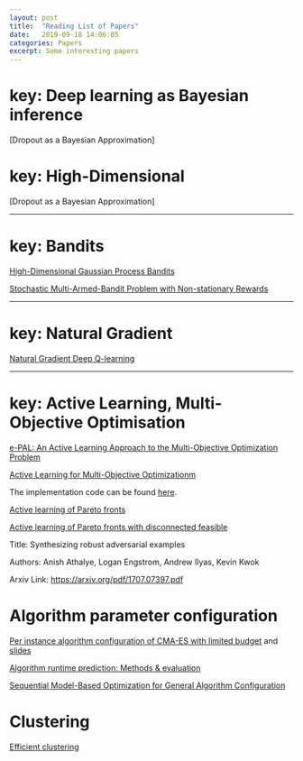 ```yaml
---
layout: post
title:  "Reading List of Papers"
date:   2019-09-18 14:06:05
categories: Papers
excerpt: Some interesting papers
---
```


# key: Deep learning as Bayesian inference

[Dropout as a Bayesian Approximation]

# key: High-Dimensional

[Dropout as a Bayesian Approximation]

---
# key: Bandits

[High-Dimensional Gaussian Process Bandits](https://las.inf.ethz.ch/files/djolonga13high-long.pdf)

[Stochastic Multi-Armed-Bandit Problem with Non-stationary Rewards](http://papers.nips.cc/paper/5378-stochastic-multi-armed-bandit-problem-with-non-stationary-rewards.pdf)


---
# key: Natural Gradient

[Natural Gradient Deep Q-learning](https://arxiv.org/pdf/1803.07482v2.pdf)

---
# key: Active Learning, Multi-Objective Optimisation

[e-PAL: An Active Learning Approach to the Multi-Objective Optimization Problem](http://jmlr.org/papers/volume17/15-047/15-047.pdf)
 
[Active Learning for Multi-Objective Optimizationm](http://proceedings.mlr.press/v28/zuluaga13.pdf)


The implementation code can be found [here](http://www.spiral.net/software/pal/epal_public.zip).


[Active learning of Pareto fronts](http://eprints.biblio.unitn.it/4087/1/ALP_tech_rep_with_cover.pdf)


[Active learning of Pareto fronts with disconnected feasible](http://disi.unitn.it/~passerini/papers/mic2013alp.pdf)


Title: Synthesizing robust adversarial examples 

Authors: Anish Athalye, Logan Engstrom, Andrew Ilyas, Kevin Kwok

Arxiv Link: https://arxiv.org/pdf/1707.07397.pdf

# Algorithm parameter configuration

[Per instance algorithm configuration of CMA-ES with limited budget](https://hal.inria.fr/hal-01613753/file/GECCO2017_nacimbelkhir.pdf)
and [slides](http://211.65.106.2/cache/4/03/www.coseal.net/a1f612522f81001634097d53c9b46620/slidesSchoenauerCOSEAL2017.pdf)

[Algorithm runtime prediction: Methods & evaluation](https://www.sciencedirect.com/science/article/pii/S0004370213001082)

[Sequential Model-Based Optimization for General Algorithm Configuration](https://www.cs.ubc.ca/~hutter/papers/10-TR-SMAC.pdf)

# Clustering

[Efficient clustering](https://arxiv.org/abs/1902.11266)
